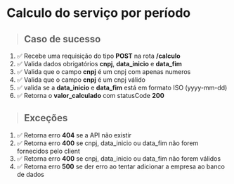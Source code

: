 # Calculo do serviço por período

> ## Caso de sucesso

1. ✅ Recebe uma requisição do tipo **POST** na rota **/calculo**
2. ✅ Valida dados obrigatórios **cnpj**, **data_inicio** e **data_fim**
3. ✅ Valida que o campo **cnpj** é um cnpj com apenas numeros
4. ✅ Valida que o campo **cnpj** é um cnpj válido
5. ✅ valida se a **data_inicio** e **data_fim** está em formato ISO (yyyy-mm-dd)
6. ✅ Retorna o **valor_calculado** com statusCode **200**

> ## Exceções

1. ✅ Retorna erro **404** se a API não existir
2. ✅ Retorna erro **400** se cnpj, data_inicio ou data_fim não forem fornecidos pelo client
3. ✅ Retorna erro **400** se cnpj, data_inicio ou data_fim não forem válidos
4. ✅ Retorna erro **500** se der erro ao tentar adicionar a empresa ao banco de dados
